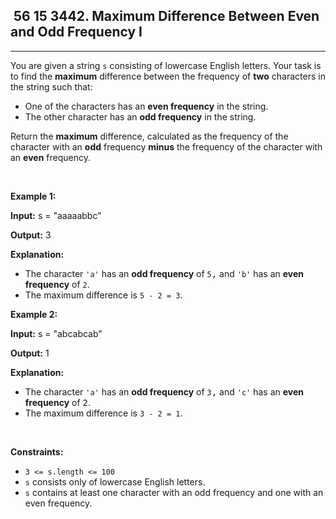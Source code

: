 <h2> 56 15
3442. Maximum Difference Between Even and Odd Frequency I</h2><hr><div><p>You are given a string <code>s</code> consisting of lowercase English letters. Your task is to find the <strong>maximum</strong> difference between the frequency of <strong>two</strong> characters in the string such that:</p>

<ul>
	<li>One of the characters has an <strong>even frequency</strong> in the string.</li>
	<li>The other character has an <strong>odd frequency</strong> in the string.</li>
</ul>

<p>Return the <strong>maximum</strong> difference, calculated as the frequency of the character with an <b>odd</b> frequency <strong>minus</strong> the frequency of the character with an <b>even</b> frequency.</p>

<p>&nbsp;</p>
<p><strong class="example">Example 1:</strong></p>

<div class="example-block">
<p><strong>Input:</strong> <span class="example-io">s = "aaaaabbc"</span></p>

<p><strong>Output:</strong> 3</p>

<p><strong>Explanation:</strong></p>

<ul>
	<li>The character <code>'a'</code> has an <strong>odd frequency</strong> of <code><font face="monospace">5</font></code><font face="monospace">,</font> and <code>'b'</code> has an <strong>even frequency</strong> of <code><font face="monospace">2</font></code>.</li>
	<li>The maximum difference is <code>5 - 2 = 3</code>.</li>
</ul>
</div>

<p><strong class="example">Example 2:</strong></p>

<div class="example-block">
<p><strong>Input:</strong> <span class="example-io">s = "abcabcab"</span></p>

<p><strong>Output:</strong> 1</p>

<p><strong>Explanation:</strong></p>

<ul>
	<li>The character <code>'a'</code> has an <strong>odd frequency</strong> of <code><font face="monospace">3</font></code><font face="monospace">,</font> and <code>'c'</code> has an <strong>even frequency</strong> of <font face="monospace">2</font>.</li>
	<li>The maximum difference is <code>3 - 2 = 1</code>.</li>
</ul>
</div>

<p>&nbsp;</p>
<p><strong>Constraints:</strong></p>

<ul>
	<li><code>3 &lt;= s.length &lt;= 100</code></li>
	<li><code>s</code> consists only of lowercase English letters.</li>
	<li><code>s</code> contains at least one character with an odd frequency and one with an even frequency.</li>
</ul>
</div>